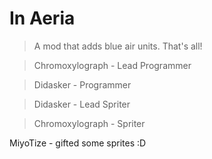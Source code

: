 # In Aeria
> A mod that adds blue air units. That's all!

> Chromoxylograph - Lead Programmer

> Didasker - Programmer

> Didasker - Lead Spriter

> Chromoxylograph - Spriter

MiyoTize - gifted some sprites :D
